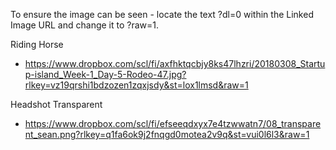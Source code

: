 To ensure the image can be seen - locate the text ?dl=0 within the Linked Image URL and change it to ?raw=1.


Riding Horse
- https://www.dropbox.com/scl/fi/axfhktqcbjy8ks47lhzri/20180308_Startup-island_Week-1_Day-5-Rodeo-47.jpg?rlkey=vz19qrshi1bdzozen1zqxjsdy&st=lox1lmsd&raw=1


Headshot Transparent
- https://www.dropbox.com/scl/fi/efseeqdxyx7e4tzwwatn7/08_transparent_sean.png?rlkey=q1fa6ok9j2fnqgd0motea2v9q&st=vui0l6l3&raw=1
